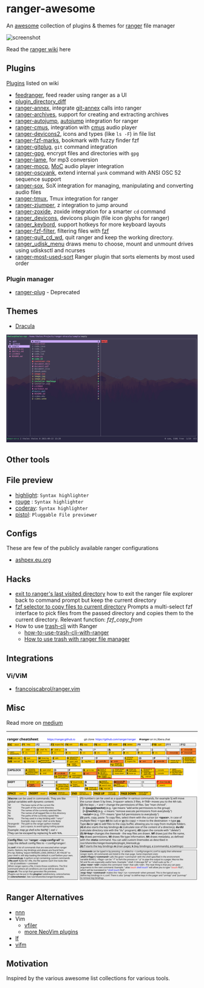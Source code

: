 # ranger-awesome

An [awesome](https://github.com/topics/awesome) collection of plugins & themes for [ranger](https://github.com/ranger/ranger) file manager

![screenshot](https://raw.githubusercontent.com/ranger/ranger-assets/master/screenshots/screenshot.png)

Read the [ranger wiki](https://github.com/ranger/ranger/wiki) here

## Plugins
[Plugins](https://github.com/ranger/ranger/wiki/Plugins)  listed on wiki
- [feedranger](https://github.com/stefandtw/feedranger), feed reader using ranger as a UI
- [plugin\_directory\_diff](https://github.com/alex8866/eranger/blob/master/ranger/config/plugins/plugin_direcory_diff.py)
- [ranger-annex](https://github.com/matze/ranger-annex), integrate [git-annex](https://git-annex.branchable.com/) calls into ranger
- [ranger-archives](https://github.com/maximtrp/ranger-archives), support for creating and extracting archives
- [ranger-autojump](https://github.com/fdw/ranger-autojump), [autojump](https://github.com/wting/autojump) integration for ranger
- [ranger-cmus](https://github.com/maximtrp/ranger-cmus), integration with [cmus](https://cmus.github.io/) audio player
- [ranger-devicons2](https://github.com/cdump/ranger-devicons2), icons and types (like `ls -F`) in file list
- [ranger-fzf-marks](https://github.com/laggardkernel/ranger-fzf-marks), bookmark with fuzzy finder fzf
- [ranger-gitplug](https://github.com/yonghie/ranger-gitplug), `git` command integration
- [ranger-gpg](https://gitlab.com/Ragnyll/ranger-gpg), encrypt files and directories with `gpg`
- [ranger-lame](https://github.com/madskjeldgaard/ranger-lame), for mp3 conversion
- [ranger-mocp](https://github.com/Magicrafter13/ranger-mocp), [MoC](https://moc.daper.net/) audio player integration
- [ranger-oscyank](https://github.com/laggardkernel/ranger-oscyank), extend internal `yank` command with ANSI OSC 52 sequence support
- [ranger-sox](https://github.com/madskjeldgaard/ranger-sox), SoX integration for managing, manipulating and converting audio files
- [ranger-tmux](https://github.com/joouha/ranger_tmux), Tmux integration for ranger
- [ranger-zjumper](https://github.com/ask1234560/ranger-zjumper), z integration to jump around
- [ranger-zoxide](https://github.com/jchook/ranger-zoxide), zoxide integration for a smarter `cd` command
- [ranger\_devicons](https://github.com/alexanderjeurissen/ranger_devicons), devicons plugin (file icon glyphs for ranger)
- [ranger\_keybord](https://github.com/mrgoodvin/ranger_keybord), support hotkeys for more keyboard layouts
- [ranger-fzf-filter](https://github.com/MuXiu1997/ranger-fzf-filter), filtering files with [fzf](https://github.com/junegunn/fzf)
- [ranger-quit\_cd\_wd](https://github.com/JohanChane/ranger-quit_cd_wd), quit ranger and keep the working directory.
- [ranger_udisk_menu](https://github.com/SL-RU/ranger_udisk_menu) draws menu to choose, mount and unmount drives using udisksctl and ncurses
- [ranger-most-used-sort](https://github.com/Stock84-dev/ranger-most-used-sort) Ranger plugin that sorts elements by most used order

### Plugin manager
- [ranger-plug](https://github.com/cjbassi/ranger-plug) - Deprecated

## Themes
  - [Dracula](https://github.com/dracula/ranger)
  
  ![Screenshot](https://raw.githubusercontent.com/dracula/ranger/master/screenshot.png)
  
## Other tools

## File preview
- [highlight](http://www.andre-simon.de/doku/highlight/en/highlight.php): `Syntax highlighter`
- [rouge](https://github.com/rouge-ruby/rouge) : `Syntax highlighter`
- [coderay](https://github.com/rubychan/coderay): `Syntax highlighter`
- [pistol](https://github.com/doronbehar/pistol): `Pluggable File previewer`

## Configs
These are few of the publicly available ranger configurations
- [ashpex.eu.org](https://ashpex.eu.org/2020/08/ranger-configure/#ranger-icons)

## Hacks
  - [exit to ranger's last visited directory](https://rotadev.com/how-to-exit-the-ranger-file-explorer-back-to-command-prompt-but-keep-the-current-directory-super-user/) how to exit the ranger file explorer back to command prompt but keep the current directory
  - [fzf selector to copy files to current directory](https://github.com/seanbreckenridge/dotfiles/blob/master/.config/ranger/commands.py)
   Prompts a multi-select fzf interface to pick files from the passed directory and copies them to the current directory. Relevant function: *fzf_copy_from*
  - How to use [trash-cli](https://github.com/andreafrancia/trash-cli) with Ranger
    - [how-to-use-trash-cli-with-ranger](https://codeyarns.com/tech/2014-09-22-how-to-use-trash-cli-with-ranger.html#gsc.tab=0) 
    - [How to use trash with ranger file manager](https://forums.linuxmint.com/viewtopic.php?t=262201)
## Integrations
### Vi/ViM
- [francoiscabrol/ranger.vim](https://github.com/francoiscabrol/ranger.vim)

## Misc
Read more on [medium](https://medium.com/@cibin.mathew/awesome-list-for-ranger-file-manager-55a9ed80df5b)

---
![cheatsheet](https://github.com/ranger/ranger/blob/master/doc/cheatsheet.svg)

## Ranger Alternatives
- [nnn](https://github.com/jarun/nnn)
- Vim
  + [vfiler](https://github.com/obaland/vfiler.vim)
  + [more NeoVim plugins](https://github.com/rockerBOO/awesome-neovim#file-explorer)
- [lf](https://github.com/gokcehan/lf)
- [vifm](https://github.com/vifm/vifm)

## Motivation
Inspired by the various awesome list collections for various tools.
